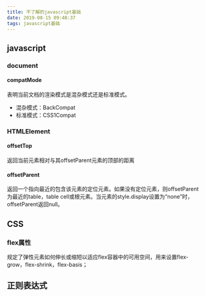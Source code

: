 ```yaml
---
title: 不了解的javascript基础
date: 2019-08-15 09:48:37
tags: javascript基础
---
```


## javascript

### document
#### compatMode

表明当前文档的渲染模式是混杂模式还是标准模式。
- 混杂模式：BackCompat
- 标准模式：CSS1Compat
### HTMLElement
#### offsetTop

返回当前元素相对与其offsetParent元素的顶部的距离

#### offsetParent  
返回一个指向最近的包含该元素的定位元素。如果没有定位元素，则offsetParent为最近的table，table cell或根元素。当元素的style.display设置为“none”时，offsetParent返回null。

## CSS
### flex属性  
规定了弹性元素如何伸长或缩短以适应flex容器中的可用空间，用来设置flex-grow，flex-shrink，flex-basis；

## 正则表达式

